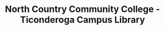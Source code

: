 ---
layout: repo
title: "North Country Community College - Ticonderoga Campus Library"
id: 22754
permalink: repos/22754/
---
